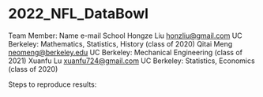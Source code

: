 # 2022_NFL_DataBowl

Team Member:
Name          e-mail                School
Hongze Liu    honzliu@gmail.com     UC Berkeley: Mathematics, Statistics, History (class of 2020)
Qitai Meng    neomeng@berkeley.edu  UC Berkeley: Mechanical Engineering (class of 2021)
Xuanfu Lu     xuanfu724@gmail.com   UC Berkeley: Statistics, Economics (class of 2020)

Steps to reproduce results:
